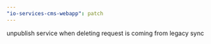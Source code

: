 ```yaml
---
"io-services-cms-webapp": patch
---
```


unpublish service when deleting request is coming from legacy sync
